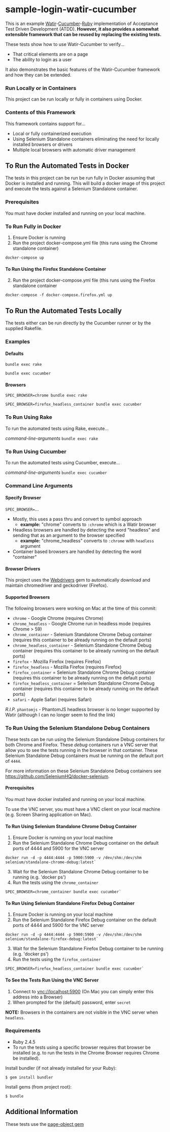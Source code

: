 # sample-login-watir-cucumber

This is an example 
[Watir](http://watir.com)-[Cucumber](https://cucumber.io)-[Ruby](https://www.ruby-lang.org)
implementation of Acceptance Test Driven Development (ATDD).
**However, it also provides a somewhat extensible framework that can be reused
by replacing the existing tests.**

These tests show how to use Watir-Cucumber to verify...
* That critical elements are on a page
* The ability to login as a user

It also demonstrates the basic features
of the Watir-Cucumber framework and how they can be extended.

### Run Locally or in Containers
This project can be run locally or fully in containers using Docker.

### Contents of this Framework
This framework contains support for...
* Local or fully containerized execution
* Using Selenium Standalone containers eliminating the need for locally installed browsers or drivers
* Multiple local browsers with automatic driver management

## To Run the Automated Tests in Docker
The tests in this project can be run be run fully in Docker
assuming that Docker is installed and running.  This will build
a docker image of this project and execute the tests against
a Selenium Standalone container.

### Prerequisites
You must have docker installed and running on your local machine.

### To Run Fully in Docker
1. Ensure Docker is running
2. Run the project docker-compose.yml file (this runs using the Chrome
standalone container)
```
docker-compose up
```

#### To Run Using the Firefox Standalone Container
2. Run the project docker-compose.yml file (this runs using the Firefox
   standalone container
```
docker-compose -f docker-compose.firefox.yml up
```

## To Run the Automated Tests Locally
The tests either can be run directly by the Cucumber runner or by the
supplied Rakefile.

### Examples ###
#### Defaults ####
```
bundle exec rake
```
```
bundle exec cucumber
```
#### Browsers ####
```
SPEC_BROWSER=chrome bundle exec rake
```
```
SPEC_BROWSER=firefox_headless_container bundle exec cucumber
```

### To Run Using Rake
To run the automated tests using Rake, execute...

*command-line-arguments* `bundle exec rake`

### To Run Using Cucumber
To run the automated tests using Cucumber, execute...

*command-line-arguments* `bundle exec cucumber`

### Command Line Arguments
#### Specify Browser
`SPEC_BROWSER=`...

* Mostly, this uses a pass thru and convert to symbol approach
  * **example:** "chrome" converts to `:chrome` which is a Watir browser
* Headless browsers are handled by detecting the word "headless"
and sending that as an argument to the browser specified
  * **example:** "chrome_headless" converts to `:chrome`
  with `headless` argument
* Container based browsers are handled by detecting the word "container"

#### Browser Drivers
This project uses the
[Webdrivers](https://github.com/titusfortner/webdrivers)
gem to automatically download and maintain chromedriver and
geckodriver (Firefox).

#### Supported Browsers
The following browsers were working on Mac at the time of this commit:
* `chrome` - Google Chrome (requires Chrome)
* `chrome_headless` - Google Chrome run in headless mode (requires Chrome > 59)
* `chrome_container` - Selenium Standalone Chrome Debug container (requires this container 
to be already running on the default ports)
* `chrome_headless_container` - Selenium Standalone Chrome Debug container (requires this container 
to be already running on the default ports)
* `firefox` - Mozilla Firefox (requires Firefox)
* `firefox_headless` - Mozilla Firefox (requires Firefox)
* `firefox_container` = Selenium Standalone Chrome Debug container (requires this container 
to be already running on the default ports)
* `firefox_headless_container` = Selenium Standalone Chrome Debug container (requires this container 
to be already running on the default ports)
* `safari` - Apple Safari (requires Safari)


*R.I.P.* `phantomjs` - PhantomJS headless browser is no longer supported by Watir
(although I can no longer seem to find the link)

### To Run Using the Selenium Standalone Debug Containers
These tests can be run using the Selenium Standalone Debug containers for both
Chrome and Firefox.  These *debug* containers run a VNC server that allow you to see
the tests running in the browser in that container.  These Selenium Standalone Debug containers
must be running on the default port of `4444`.

For more information on these Selenium Standalone Debug containers see https://github.com/SeleniumHQ/docker-selenium.

#### Prerequisites
You must have docker installed and running on your local machine.

To use the VNC server, you must have a VNC client on your local machine (e.g. Screen Sharing application on Mac).

#### To Run Using Selenium Standalone Chrome Debug Container
1. Ensure Docker is running on your local machine
2. Run the Selenium Standalone Chrome Debug container on the default ports of 4444 and 5900 
for the VNC server
```
docker run -d -p 4444:4444 -p 5900:5900 -v /dev/shm:/dev/shm selenium/standalone-chrome-debug:latest`
```
3. Wait for the Selenium Standalone Chrome Debug container to be running (e.g. 'docker ps')
4. Run the tests using the `chrome_container`
```
SPEC_BROWSER=chrome_container bundle exec cucumber`
```

#### To Run Using Selenium Standalone Firefox Debug Container
1. Ensure Docker is running on your local machine
2. Run the Selenium Standalone Firefox Debug container on the default ports of 4444 and 5900 
for the VNC server
```
docker run -d -p 4444:4444 -p 5900:5900 -v /dev/shm:/dev/shm selenium/standalone-firefox-debug:latest`
```
3. Wait for the Selenium Standalone Firefox Debug container to be running (e.g. 'docker ps')
4. Run the tests using the `firefox_container`
```
SPEC_BROWSER=firefox_headless_container bundle exec cucumber`
```

#### To See the Tests Run Using the VNC Server
1. Connect to [vnc://localhost:5900](vnc://localhost:5900) (On Mac you can simply enter this address into a Browser)
2. When prompted for the (default) password, enter `secret`

**NOTE:** Browsers in the containers are not visible in the VNC server when `headless`.

### Requirements
* Ruby 2.4.5
* To run the tests using a specific browser requires that browser
be installed
(e.g. to run the tests in the Chrome Browser requires
Chrome be installed).

Install bundler (if not already installed for your Ruby):

```
$ gem install bundler
```

Install gems (from project root):

```
$ bundle
```

## Additional Information
These tests use the [page-object gem](https://rubygems.org/gems/page-object)
